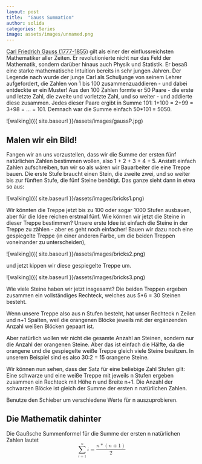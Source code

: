 ```yaml
---
layout: post
title:  "Gauss Summation"
author: solida
categories: Series
image: assets/images/unnamed.png
---
```

[Carl Friedrich Gauss (1777-1855)](https://de.wikipedia.org/wiki/Carl_Friedrich_Gauss) gilt als einer der einflussreichsten Mathematiker aller Zeiten. Er revolutionierte nicht nur das Feld der Mathematik,
sondern darüber hinaus auch Physik und Statistik. Er besaß eine starke mathematische Intuition bereits in sehr jungen Jahren. Der Legende nach wurde der junge Carl als Schuljunge von seinem Lehrer aufgefordert,
die Zahlen von 1 bis 100 zusammenzuaddieren - und dabei entdeckte er ein Muster! Aus den 100 Zahlen formte er 50 Paare - die erste und letzte Zahl, die zweite und vorletzte Zahl, und so weiter - und addierte diese zusammen.
Jedes dieser Paare ergibt in Summe 101: 1+100 = 2+99 = 3+98 = ... = 101. Demnach war die Summe einfach 50*101 = 5050.

![walking]({{ site.baseurl }}/assets/images/gaussP.jpg)

## Malen wir ein Bild!

Fangen wir an uns vorzustellen, dass wir die Summe der ersten fünf natürlichen Zahlen bestimmen wollen, also 1 + 2 + 3 + 4 + 5.
Anstatt einfach Zahlen aufschreiben, tun wir so als wären wir Bauarbeiter die eine Treppe bauen. Die erste Stufe braucht einen Stein, die zweite zwei, und so weiter
bis zur fünften Stufe, die fünf Steine benötigt. Das ganze sieht dann in etwa so aus:

![walking]({{ site.baseurl }}/assets/images/bricks1.png)

Wir könnten die Treppe jetzt bis zu 100 oder sogar 1000 Stufen ausbauen, aber für die Idee reichen erstmal fünf. Wie können wir jetzt die Steine in dieser Treppe bestimmen?
Unsere erste Idee ist einfach die Steine in der Treppe zu zählen - aber es geht noch einfacher!
Bauen wir dazu noch eine gespiegelte Treppe (in einer anderen Farbe, um die beiden Treppen voneinander zu unterscheiden),

![walking]({{ site.baseurl }}/assets/images/bricks2.png)

und jetzt kippen wir diese gespiegelte Treppe um.

![walking]({{ site.baseurl }}/assets/images/bricks3.png)

Wie viele Steine haben wir jetzt insgesamt? Die beiden Treppen ergeben zusammen ein vollständiges Rechteck,
welches aus 5*6 = 30 Steinen besteht.

Wenn unsere Treppe also aus n Stufen besteht, hat unser Rechteck n Zeilen und n+1 Spalten, weil die orangenen Blöcke jeweils mit der ergänzenden Anzahl weißen Blöcken gepaart ist.

Aber natürlich wollen wir nicht die gesamte Anzahl an Steinen, sondern nur die Anzahl der orangenen Steine. Aber das ist einfach die Hälfte, da die orangene und die gespiegelte weiße Treppe gleich viele Steine besitzen.
In unserem Beispiel sind es also 30:2 = 15 orangene Steine.

Wir können nun sehen, dass der Satz für eine beliebige Zahl Stufen gilt: Eine schwarze und eine weiße Treppe mit jeweils n Stufen ergeben zusammen ein Rechteck mit Höhe n und Breite n+1.
Die Anzahl der schwarzen Blöcke ist gleich der Summe der ersten n natürlichen Zahlen.


Benutze den Schieber um verschiedene Werte für n auszuprobieren.

<div id="observablehq-ab34f0a5">
  <div class="observablehq-viewof-count"></div>
  <div class="observablehq-viewof-test2"></div>
</div>
<script type="module">
  import {Runtime, Inspector} from "https://cdn.jsdelivr.net/npm/@observablehq/runtime@4/dist/runtime.js";
  import define from "https://api.observablehq.com/@864af2bf64442aa6/grid-inputs.js?v=3";
  (new Runtime).module(define, name => {
    if (name === "viewof count") return Inspector.into("#observablehq-ab34f0a5 .observablehq-viewof-count")();
    if (name === "viewof test2") return Inspector.into("#observablehq-ab34f0a5 .observablehq-viewof-test2")();
  });
</script>

## Die Mathematik dahinter
Die Gaußsche Summenformel für die Summe der ersten n natürlichen Zahlen lautet
<math display="block" xmlns="http://www.w3.org/1998/Math/MathML">
  <mrow>
    <munderover>
      <mo>∑</mo>
      <mrow>
        <mi>i</mi>
        <mo>=</mo>
        <mn>1</mn>
      </mrow>
      <mi>n</mi>
    </munderover>
    <mi>i</mi>
    <mo>=</mo>
    <mfrac>
      <mrow>
        <mi>n</mi>
        <mo>*</mo>
        <mrow>
          <mo stretchy="true" form="prefix">(</mo>
          <mi>n</mi>
          <mo>+</mo>
          <mn>1</mn>
          <mo stretchy="true" form="postfix">)</mo>
        </mrow>
      </mrow>
      <mn>2</mn>
    </mfrac>
  </mrow>
</math>

